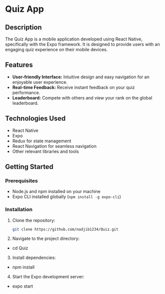 # Quiz App

## Description

The Quiz App is a mobile application developed using React Native, specifically with the Expo framework. It is designed to provide users with an engaging quiz experience on their mobile devices.

## Features

- **User-friendly Interface:** Intuitive design and easy navigation for an enjoyable user experience.
- **Real-time Feedback:** Receive instant feedback on your quiz performance.
- **Leaderboard:** Compete with others and view your rank on the global leaderboard.

## Technologies Used

- React Native
- Expo
- Redux for state management
- React Navigation for seamless navigation
- Other relevant libraries and tools

## Getting Started

### Prerequisites

- Node.js and npm installed on your machine
- Expo CLI installed globally (`npm install -g expo-cli`)

### Installation

1. Clone the repository:

   ```bash
   git clone https://github.com/nadjib1234/Quiz.git

2. Navigate to the project directory:

- cd Quiz


3. Install dependencies:
- npm install

4. Start the Expo development server:
- expo start
